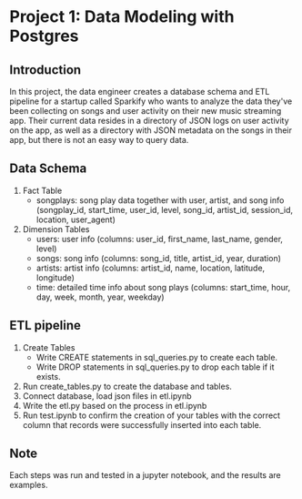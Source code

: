 # Project 1: Data Modeling with Postgres

## Introduction

In this project, the data engineer creates a database schema and ETL pipeline for a startup called Sparkify who wants to analyze the data they've been collecting on songs and user activity on their new music streaming app. Their current data resides in a directory of JSON logs on user activity on the app, as well as a directory with JSON metadata on the songs in their app, but there is not an easy way to query data.

## Data Schema 

1. Fact Table
    - songplays: song play data together with user, artist, and song info (songplay_id, start_time, user_id, level, song_id, artist_id, session_id, location, user_agent)
2. Dimension Tables
    - users: user info (columns: user_id, first_name, last_name, gender, level)
    - songs: song info (columns: song_id, title, artist_id, year, duration)
    - artists: artist info (columns: artist_id, name, location, latitude, longitude)
    - time: detailed time info about song plays (columns: start_time, hour, day, week, month, year, weekday)

## ETL pipeline

1. Create Tables
    - Write CREATE statements in sql_queries.py to create each table.
    - Write DROP statements in sql_queries.py to drop each table if it exists.
2. Run create_tables.py to create the database and tables.
3. Connect database, load json files in etl.ipynb 
4. Write the etl.py based on the process in etl.ipynb
5. Run test.ipynb to confirm the creation of your tables with the correct column that records were successfully inserted into each table. 

## Note
Each steps was run and tested in a jupyter notebook, and the results are examples.